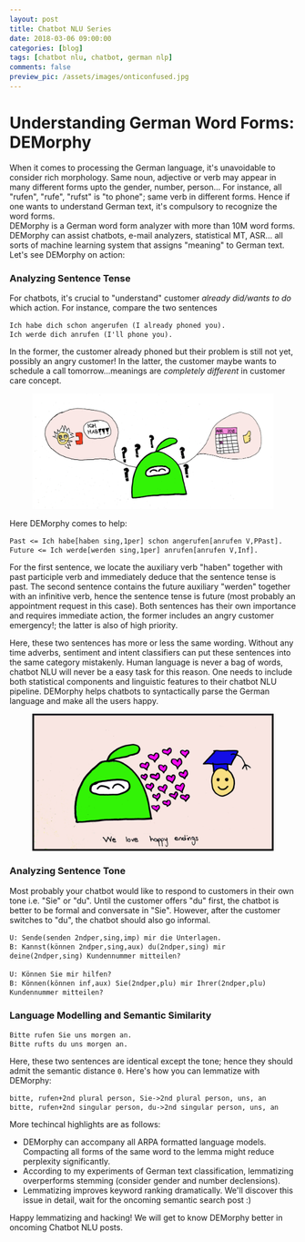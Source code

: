 ```yaml
---
layout: post
title: Chatbot NLU Series
date: 2018-03-06 09:00:00
categories: [blog]
tags: [chatbot nlu, chatbot, german nlp]
comments: false
preview_pic: /assets/images/onticonfused.jpg
---
```


# Understanding German Word Forms: DEMorphy

When it comes to processing the German language, it's unavoidable to consider rich morphology. Same noun, adjective or verb may appear in many different forms upto the gender, number, person... For instance, all "rufen", "rufe", "rufst" is "to phone"; same verb in different forms. Hence if one wants to understand German text, it's compulsory to recognize the word forms.  
DEMorphy is a German word form analyzer with more than 10M word forms. DEMorphy can assist chatbots, e-mail analyzers, statistical MT, ASR... all sorts of machine learning system that assigns "meaning" to German text.  
Let's see DEMorphy on action:

### Analyzing Sentence Tense
For chatbots, it's crucial to "understand" customer *already did/wants to do* which action. For instance, compare the two sentences

```
Ich habe dich schon angerufen (I already phoned you).
Ich werde dich anrufen (I'll phone you).
```

In the former, the customer already phoned but their problem is still not yet, possibly an angry customer! In the latter, the customer maybe wants to schedule a call tomorrow...meanings are *completely different* in customer care concept.


<figure>
  <img class="fullw" src="/assets/images/onticonfused.jpg" alt="onticonfused.jpg">
</figure>


Here DEMorphy comes to help:

```
Past <= Ich habe[haben sing,1per] schon angerufen[anrufen V,PPast].
Future <= Ich werde[werden sing,1per] anrufen[anrufen V,Inf].
```

For the first sentence, we locate the auxiliary verb "haben" together with  past participle verb and immediately deduce that the sentence tense is past. The second sentence contains the future auxiliary "werden" together with an infinitive verb, hence the sentence tense is future (most probably an appointment request in this case). Both sentences has their own importance and requires immediate action, the former includes an angry customer emergency!; the latter is also of high priority.  
 
Here, these two sentences has more or less the same wording. Without any time adverbs, sentiment and intent classifiers can put these sentences into the same category mistakenly. Human language is never a bag of words, chatbot NLU will never be a easy task for this reason. One needs to include both statistical components and linguistic features to their chatbot NLU pipeline. DEMorphy helps chatbots to syntactically parse the German language and make all the users happy.

<figure>
  <img class="fullw" src="/assets/images/ontilovesdemorphy.jpg" alt="ontilovesdmeorphy.jpg">
</figure>

### Analyzing Sentence Tone

Most probably your chatbot would like to respond to customers in their own tone i.e. "Sie" or "du". Until the customer offers "du" first, the chatbot is better to be formal and conversate in "Sie". However, after the customer switches to "du", the chatbot should also go informal.

```
U: Sende(senden 2ndper,sing,imp) mir die Unterlagen.
B: Kannst(können 2ndper,sing,aux) du(2ndper,sing) mir deine(2ndper,sing) Kundennummer mitteilen?

U: Können Sie mir hilfen?
B: Können(können inf,aux) Sie(2ndper,plu) mir Ihrer(2ndper,plu) Kundennummer mitteilen?
```

### Language Modelling and Semantic Similarity

```
Bitte rufen Sie uns morgen an.
Bitte rufts du uns morgen an.
```

Here, these two sentences are identical except the tone; hence they should admit the semantic distance `0`. Here's how you can lemmatize with DEMorphy:

```
bitte, rufen+2nd plural person, Sie->2nd plural person, uns, an
bitte, rufen+2nd singular person, du->2nd singular person, uns, an
```
More techincal highlights are as follows:

* DEMorphy can accompany all ARPA formatted language models. Compacting all forms of the same word to the lemma might reduce perplexity significantly. 
* According to my experiments of German text classification, lemmatizing overperforms stemming (consider gender and number declensions). 
* Lemmatizing improves keyword ranking dramatically. We'll discover this issue in detail, wait for the oncoming semantic search post :)


Happy lemmatizing and hacking! We will get to know DEMorphy better in oncoming Chatbot NLU posts.
